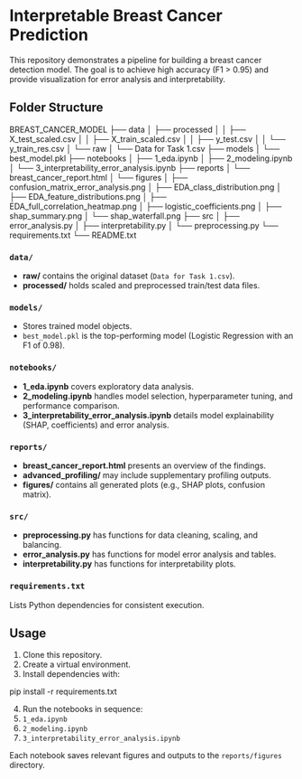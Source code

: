 # Interpretable Breast Cancer Prediction

This repository demonstrates a pipeline for building a breast cancer detection model. The goal is to achieve high accuracy (F1 > 0.95) and provide visualization for error analysis and interpretability.

## Folder Structure

BREAST_CANCER_MODEL
├── data
│   ├── processed
│   │   ├── X_test_scaled.csv
│   │   ├── X_train_scaled.csv
│   │   ├── y_test.csv
│   │   └── y_train_res.csv
│   └── raw
│       └── Data for Task 1.csv
├── models
│   └── best_model.pkl
├── notebooks
│   ├── 1_eda.ipynb
│   ├── 2_modeling.ipynb
│   └── 3_interpretability_error_analysis.ipynb
├── reports
│   └── breast_cancer_report.html
│   └── figures
│       ├── confusion_matrix_error_analysis.png
│       ├── EDA_class_distribution.png
│       ├── EDA_feature_distributions.png
│       ├── EDA_full_correlation_heatmap.png
│       ├── logistic_coefficients.png
│       ├── shap_summary.png
│       └── shap_waterfall.png
├── src
│   ├── error_analysis.py
│   ├── interpretability.py
│   └── preprocessing.py
└── requirements.txt
└── README.txt


### `data/`
- **raw/** contains the original dataset (`Data for Task 1.csv`).
- **processed/** holds scaled and preprocessed train/test data files.

### `models/`
- Stores trained model objects.
- `best_model.pkl` is the top-performing model (Logistic Regression with an F1 of 0.98).

### `notebooks/`
- **1_eda.ipynb** covers exploratory data analysis.
- **2_modeling.ipynb** handles model selection, hyperparameter tuning, and performance comparison.
- **3_interpretability_error_analysis.ipynb** details model explainability (SHAP, coefficients) and error analysis.

### `reports/`
- **breast_cancer_report.html** presents an overview of the findings.
- **advanced_profiling/** may include supplementary profiling outputs.
- **figures/** contains all generated plots (e.g., SHAP plots, confusion matrix).

### `src/`
- **preprocessing.py** has functions for data cleaning, scaling, and balancing.
- **error_analysis.py** has functions for model error analysis and tables.
- **interpretability.py** has functions for interpretability plots.

### `requirements.txt`
Lists Python dependencies for consistent execution.

## Usage

1. Clone this repository.
2. Create a virtual environment.
3. Install dependencies with:

pip install -r requirements.txt

4. Run the notebooks in sequence:
1. `1_eda.ipynb`
2. `2_modeling.ipynb`
3. `3_interpretability_error_analysis.ipynb`

Each notebook saves relevant figures and outputs to the `reports/figures` directory.
